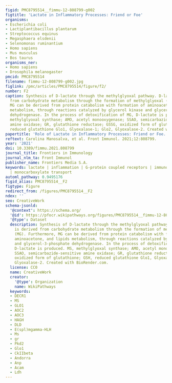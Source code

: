 ```yaml
---
figid: PMC8795514__fimmu-12-808799-g002
figtitle: 'Lactate in Inflammatory Processes: Friend or Foe'
organisms:
- Escherichia coli
- Lactiplantibacillus plantarum
- Streptococcus equinus
- Megasphaera elsdenii
- Selenomonas ruminantium
- Homo sapiens
- Mus musculus
- Bos taurus
organisms_ner:
- Homo sapiens
- Drosophila melanogaster
pmcid: PMC8795514
filename: fimmu-12-808799-g002.jpg
figlink: /pmc/articles/PMC8795514/figure/f2/
number: F2
caption: Synthesis of D-lactate through the methylglyoxal pathway. D-lactate is derived
  from carbohydrate metabolism through the formation of methylglyoxal (MG). Furthermore,
  MG can be derived from protein catabolism with formation of aminoacetone, and lipids
  metabolism, through reactions catalyzed by glycerol kinase and glycerol-3-phosphate
  dehydrogenase. In the process of detoxification of MG, D-lactate is produced. MS,
  methylglyoxal synthase; AMO, acetyl monooxygenase; SSAO, semicarbazide-sensitive
  amine oxidase; GR, glutathione reductase; GSSG, oxidized form of glutathione; GSH,
  reduced glutathione Glo1, Glyoxalase-1; Glo2, Glyoxalase-2. Created with BioRender.com.
papertitle: 'Role of Lactate in Inflammatory Processes: Friend or Foe.'
reftext: Carolina Manosalva, et al. Front Immunol. 2021;12:808799.
year: '2021'
doi: 10.3389/fimmu.2021.808799
journal_title: Frontiers in Immunology
journal_nlm_ta: Front Immunol
publisher_name: Frontiers Media S.A.
keywords: lactate | inflammation | G-protein coupled receptors | immunometabolism
  | monocarboxylate transport
automl_pathway: 0.9495176
figid_alias: PMC8795514__F2
figtype: Figure
redirect_from: /figures/PMC8795514__F2
ndex: ''
seo: CreativeWork
schema-jsonld:
  '@context': https://schema.org/
  '@id': https://pfocr.wikipathways.org/figures/PMC8795514__fimmu-12-808799-g002.html
  '@type': Dataset
  description: Synthesis of D-lactate through the methylglyoxal pathway. D-lactate
    is derived from carbohydrate metabolism through the formation of methylglyoxal
    (MG). Furthermore, MG can be derived from protein catabolism with formation of
    aminoacetone, and lipids metabolism, through reactions catalyzed by glycerol kinase
    and glycerol-3-phosphate dehydrogenase. In the process of detoxification of MG,
    D-lactate is produced. MS, methylglyoxal synthase; AMO, acetyl monooxygenase;
    SSAO, semicarbazide-sensitive amine oxidase; GR, glutathione reductase; GSSG,
    oxidized form of glutathione; GSH, reduced glutathione Glo1, Glyoxalase-1; Glo2,
    Glyoxalase-2. Created with BioRender.com.
  license: CC0
  name: CreativeWork
  creator:
    '@type': Organization
    name: WikiPathways
  keywords:
  - DECR1
  - MS
  - GLO1
  - AOC2
  - AOC3
  - HAGH
  - DLD
  - E(spl)mgamma-HLH
  - Ms
  - gr
  - Pkd2
  - Glo1
  - CkIIbeta
  - Andorra
  - Anp
  - Acam
  - Ldh
---
```

